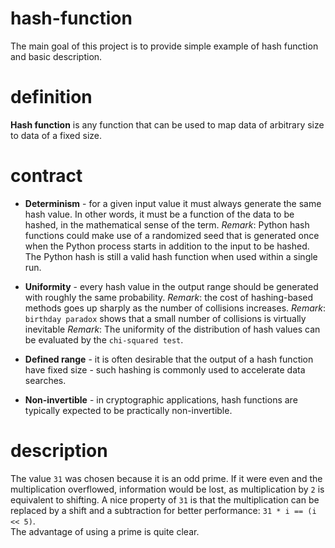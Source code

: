 # hash-function
The main goal of this project is to provide simple example of hash function 
and basic description.

# definition
**Hash function** is any function that can be used to map data of arbitrary 
size to data of a fixed size.

# contract
* **Determinism** - for a given input value it must always generate the same hash 
value. In other words, it must be a function of the data to be hashed, in the 
mathematical sense of the term.
  _Remark_: Python hash functions could make use of a randomized seed that is 
  generated once when the Python process starts in addition to the input to be 
  hashed. The Python hash is still a valid hash function when used within a 
  single run.

* **Uniformity** - every hash value in the output range should be generated 
with roughly the same probability.
  _Remark_: the cost of hashing-based methods goes up sharply as the number 
  of collisions increases.
  _Remark_: `birthday paradox` shows that a small number of collisions is 
  virtually inevitable
  _Remark_: The uniformity of the distribution of hash values can be evaluated 
  by the `chi-squared test`.

* **Defined range** - it is often desirable that the output of a hash function 
have fixed size - such hashing is commonly used to accelerate data searches.

* **Non-invertible** - in cryptographic applications, hash functions are 
typically expected to be practically non-invertible.

# description
The value `31` was chosen because it is an odd prime. If it were even and the 
multiplication overflowed, information would be lost, as multiplication by `2` 
is equivalent to shifting. A nice property of `31` is that the multiplication can 
be replaced by a shift and a subtraction for better performance:  `31 * i == (i << 5)`.  
The advantage of using a prime is quite clear.
